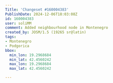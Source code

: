 ```yaml
---
Title: 'Changeset #160004383'
PublishDate: 2024-12-06T18:03:08Z
id: 160004383
user: soliMM
comment: Added neighbourhood node in Montenegro
created_by: JOSM/1.5 (19265 sr@latin)
tags:
- Montenegro
- Podgorica
bbox:
  min_lon: 19.2968684
  min_lat: 42.4560242
  max_lon: 19.2968684
  max_lat: 42.4560242

---
```

